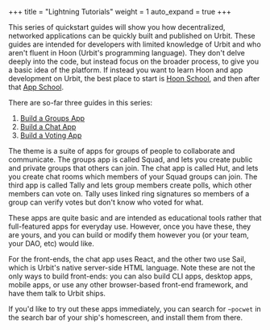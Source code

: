 +++
title = "Lightning Tutorials"
weight = 1
auto_expand = true
+++

This series of quickstart guides will show you how decentralized, networked applications can be quickly built and published on Urbit. These guides are intended for developers with limited knowledge of Urbit and who aren't fluent in Hoon (Urbit's programming language). They don't delve deeply into the code, but instead focus on the broader process, to give you a basic idea of the platform. If instead you want to learn Hoon and app development on Urbit, the best place to start is [Hoon School](/courses/hoon-school), and then after that [App School](/courses/app-school).

There are so-far three guides in this series:

1. [Build a Groups App](/userspace/apps/examples/quickstart/groups-guide)
2. [Build a Chat App](/userspace/apps/examples/quickstart/chat-guide)
3. [Build a Voting App](/userspace/apps/examples/quickstart/voting-guide)

The theme is a suite of apps for groups of people to collaborate and communicate. The groups app is called Squad, and lets you create public and private groups that others can join. The chat app is called Hut, and lets you create chat rooms which members of your Squad groups can join. The third app is called Tally and lets group members create polls, which other members can vote on. Tally uses linked ring signatures so members of a group can verify votes but don't know who voted for what.

These apps are quite basic and are intended as educational tools rather that full-featured apps for everyday use. However, once you have these, they are yours, and you can build or modify them however you (or your team, your DAO, etc) would like.

For the front-ends, the chat app uses React, and the other two use Sail, which is Urbit's native server-side HTML language. Note these are not the only ways to build front-ends: you can also build CLI apps, desktop apps, mobile apps, or use any other browser-based front-end framework, and have them talk to Urbit ships.

If you'd like to try out these apps immediately, you can search for `~pocwet` in the search bar of your ship's homescreen, and install them from there.

